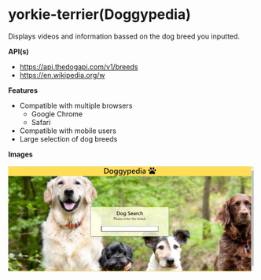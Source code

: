 # yorkie-terrier(Doggypedia)

Displays videos and information bassed on the dog breed you inputted.

__API(s)__ 
* https://api.thedogapi.com/v1/breeds
* https://en.wikipedia.org/w

 __Features__
 * Compatible with multiple browsers
   * Google Chrome
   * Safari 
 * Compatible with mobile users
 * Large selection of dog breeds

__Images__

<img src="assets/readimg/cover.png" width="500">
